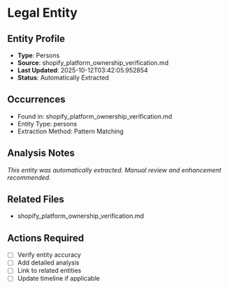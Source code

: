 # Legal Entity

## Entity Profile
- **Type**: Persons
- **Source**: shopify_platform_ownership_verification.md
- **Last Updated**: 2025-10-12T03:42:05.952854
- **Status**: Automatically Extracted

## Occurrences
- Found in: shopify_platform_ownership_verification.md
- Entity Type: persons
- Extraction Method: Pattern Matching

## Analysis Notes
*This entity was automatically extracted. Manual review and enhancement recommended.*

## Related Files
- shopify_platform_ownership_verification.md

## Actions Required
- [ ] Verify entity accuracy
- [ ] Add detailed analysis
- [ ] Link to related entities
- [ ] Update timeline if applicable
